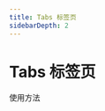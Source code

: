 ```yaml
---
title: Tabs 标签页
sidebarDepth: 2
---
```


# Tabs 标签页


使用方法
<ClientOnly>
<tabs-demos></tabs-demos> 
</ClientOnly>